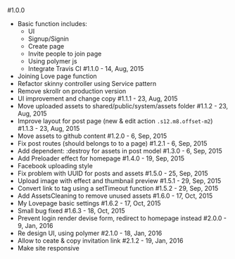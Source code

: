 #1.0.0
  - Basic function includes:
    + UI
    + Signup/Signin
    + Create page
    + Invite people to join page
    + Using polymer js
    + Integrate Travis CI
#1.1.0 - 14, Aug, 2015
  - Joining Love page function
  - Refactor skinny controller using Service pattern
  - Remove skrollr on production version
  - UI improvement and change copy
#1.1.1 - 23, Aug, 2015
  - Move uploaded assets to shared/public/system/assets folder
#1.1.2 - 23, Aug, 2015
  - Improve layout for post page (new & edit action `.s12.m8.offset-m2`)
#1.1.3 - 23, Aug, 2015
  - Move assets to github content
#1.2.0 - 6, Sep, 2015
  - Fix post routes (should belongs to to a page)
#1.2.1 - 6, Sep, 2015
  - Add dependent: :destroy for assets in post model
#1.3.0 - 6, Sep, 2015
  - Add Preloader effect for homepage
#1.4.0 - 19, Sep, 2015
  - Facebook uploading style
  - Fix problem with UUID for posts and assets
#1.5.0 - 25, Sep, 2015
  - Upload image with effect and thumbnail preview
#1.5.1 - 29, Sep, 2015
  - Convert link to <a> tag using a setTimeout function
#1.5.2 - 29, Sep, 2015
  - Add AssetsCleaning to remove unused assets
#1.6.0 - 17, Oct, 2015
  - My Lovepage basic settings
#1.6.2 - 17, Oct, 2015
  - Small bug fixed
#1.6.3 - 18, Oct, 2015
  - Prevent login render devise form, redirect to homepage instead
#2.0.0 - 9, Jan, 2016
  - Re design UI, using polymer
#2.1.0 - 18, Jan, 2016
  - Allow to ceate & copy invitation link
#2.1.2 - 19, Jan, 2016
  - Make site responsive

